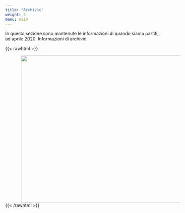 ```yaml
---
title: "Archivio"
weight: 3
menu: main
---
```


In questa sezione sono mantenute le informazioni di quando siamo partiti, ad aprile 2020. Informazioni di archivio

{{< rawhtml >}}
<div align=”center”><img src="/images/foto-varie/affissioni2.jpg" vspace=”50″ hspace="50" width="700px" height="467px" /></div>
{{< /rawhtml >}}
